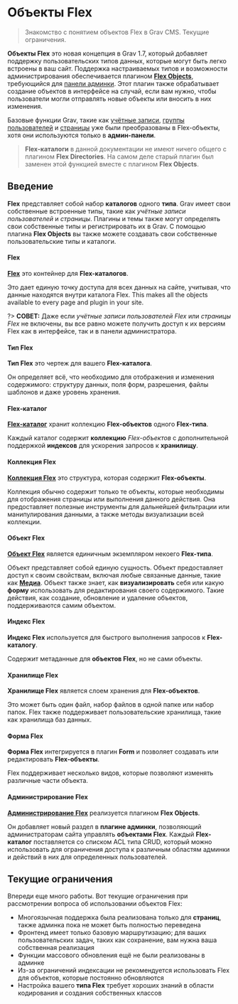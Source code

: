 # Объекты Flex

> Знакомство с понятием объектов Flex в Grav CMS. Текущие ограничения.

**Объекты Flex** это новая концепция в Grav 1.7, который добавляет поддержку пользовательских типов данных, которые могут быть легко встроены в ваш сайт. Поддержка настраиваемых типов и возможности администрирования обеспечивается плагином [**Flex Objects**](https://github.com/trilbymedia/grav-plugin-flex-objects), требующийся для [панели админки](/05.admin-panel/index). Этот плагин также обрабатывает создание объектов в интерфейсе на случай, если вам нужно, чтобы пользователи могли отправлять новые объекты или вносить в них изменения.

Базовые функции Grav, такие как [учётные записи](/05.admin-panel/03.accounts/01.users/index), [группы пользователей](/05.admin-panel/03.accounts/02.groups/index) и [страницы](/05.admin-panel/03.page/index) уже были преобразованы в Flex-объекты, хотя они используются только в **админ-панели**.

> **Flex-каталоги** в данной документации не имеют ничего общего с плагином **Flex Directories**. На самом деле старый плагин был заменен этой функцией вместе с плагином **Flex Objects**.

## Введение

**Flex** представляет собой набор **каталогов** одного **типа**. Grav имеет свои собственные встроенные типы, такие как *учётные записи пользователей* и *страницы*. Плагины и темы также могут определять свои собственные типы и регистрировать их в Grav. С помощью плагина **Flex Objects** вы также можете создавать свои собственные пользовательские типы и каталоги.


#### Flex

**[Flex](/08.advanced/01.flex/02.using/01.flex/index)** это контейнер для **Flex-каталогов**.

Это дает единую точку доступа для всех данных на сайте, учитывая, что данные находятся внутри каталога Flex. This makes all the objects available to every page and plugin in your site.

?> **СОВЕТ:** Даже если *учётные записи пользователей Flex* или *страницы Flex* не включены, вы все равно можете получить доступ к их версиям Flex как в интерфейсе, так и в панели администратора.

#### Тип Flex

**Тип Flex** это чертеж для вашего **Flex-каталога**.

Он определяет всё, что необходимо для отображения и изменения содержимого: структуру данных, поля форм, разрешения, файлы шаблонов и даже уровень хранения.

#### Flex-каталог

**[Flex-каталог](/08.advanced/01.flex/02.using/02.directory/index)** хранит коллекцию **Flex-объектов** одного **Flex-типа**.

Каждый каталог содержит **коллекцию** *Flex-объектов* с дополнительной поддержкой **индексов** для ускорения запросов к **хранилищу**.

#### Коллекция Flex

**[Коллекция Flex](/08.advanced/01.flex/02.using/03.collection/index)** это структура, которая содержит **Flex-объекты**.

Коллекция обычно содержит только те объекты, которые необходимы для отображения страницы или выполнения данного действия. Она предоставляет полезные инструменты для дальнейшей фильтрации или манипулирования данными, а также методы визуализации всей коллекции.

#### Объект Flex

**[Объект Flex](/08.advanced/01.flex/02.using/04.object/index)** является единичным экземпляром некоего **Flex-типа**.

Объект представляет собой единую сущность. Объект предоставляет доступ к своим свойствам, включая любые связанные данные, такие как **[Медиа](/02.content/07.media/index)**. Объект также знает, как **визуализировать** себя или какую **форму** использовать для редактирования своего содержимого. Такие действия, как создание, обновление и удаление объектов, поддерживаются самим объектом.

#### Индекс Flex

**Индекс Flex** используется для быстрого выполнения запросов к **Flex-каталогу**.

Содержит метаданные для **объектов Flex**, но не сами объекты.

#### Хранилище Flex

**Хранилище Flex** является слоем хранения для **Flex-объектов**.

Это может быть один файл, набор файлов в одной папке или набор папок. Flex также поддерживает пользовательские хранилища, такие как хранилища баз данных.

#### Форма Flex

**Форма Flex** интегрируется в плагин **Form** и позволяет создавать или редактировать **Flex-объекты**.

Flex поддерживает несколько видов, которые позволяют изменять различные части объекта.

#### Администрирование Flex

**[Администрирование Flex](/08.advanced/01.flex/01.administration/index)** реализуется плагином **Flex Objects**.

Он добавляет новый раздел в **плагине админки**, позволяющий администраторам сайта управлять **объектами Flex**. Каждый **Flex-каталог** поставляется со списком ACL типа CRUD, который можно использовать для ограничения доступа к различным областям админки и действий в них для определенных пользователей.

## Текущие ограничения

Впереди еще много работы. Вот текущие ограничения при рассмотрении вопроса об использовании объектов Flex:

* Многоязычная поддержка была реализована только для **страниц**, также админка пока не может быть полностью переведена
* Фронтенд имеет только базовую маршрутизацию; для ваших пользовательских задач, таких как сохранение, вам нужна ваша собственная реализация
* Функции массового обновления ещё не были реализованы в админке
* Из-за ограничений индексации не рекомендуется использовать Flex для объектов, которые постоянно обновляются
* Настройка вашего **типа Flex** требует хороших знаний в области кодирования и создания собственных классов